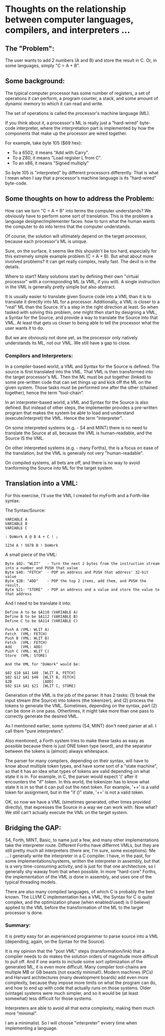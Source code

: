 # Thoughts on the relationship between computer languages, compilers, and interpreters ...

## The "Problem":
The user wants to add 2 numbers (A and B) and store the result in C. Or, in some languages, simply "C = A + B".

## Some background:
The typical computer processor has some number of registers, a set of operations it can perform, a program counter, a stack, and some amount of dynamic memory to which it can read and write.

The set of operations is called the processor's machine language (ML).

If you think about it, a processor's ML is really just a "hard-wired" byte-code interpreter, where the interpretation part is implemented by how the components that make up the processor are wired together.

For example, take byte 105 ($69 hex):
- To a 6502, it means "Add with Carry".
- To a Z80, it means "Load register L from C".
- To an x86, it means "Signed multiply"

So byte 105 is "interpreted" by different processors differently. That is what I mean when I say that a processor's machine language is its "hard-wired" byte-code.

## Some thoughts on how to address the Problem:
How can we turn "C = A + B" into terms the computer understands? We obviously have to perform some sort of translation. This is the problem a language designer/implementer faces: how to turn what the human wants the computer to do into terms that the computer understands. 

Of course, the solution will ultimately depend on the target processor, because each processor's ML is unique.

Sure, on the surface, it seems like this shouldn't be too hard, especially for this extremely simple example problem (C = A + B). But what about more involved problems? It can get really complex, really fast. The devil is in the details.

Where to start? Many solutions start by defining their own "virtual processor" with a corresponding ML (a VML, if you will). A single instruction in the VML is generally pretty simple but also abstract.

It is usually easier to translate given Source code into a VML than it is to translate it directly into ML for a processor. Additionally, a VML is closer to a "real" ML than the Source. It's a step in the right direction at least. So when tasked with solving this problem, one might then start by designing a VML, a Syntax for the Source, and provide a way to translate the Source into that VML. At least that gets us closer to being able to tell the processor what the user wants it to do.

But we are obviously not done yet, as the processor only natively understands its ML, not our VML. We still have a gap to close.

### Compilers and Interpreters:
In a compiler-based world, a VML and Syntax for the Source is defined. The source is first translated into the VML. That VML is then transformed into the target processor's ML. Then the ML must be put together (linked) to some pre-written code that can set things up and kick off the ML on the given system. Those tasks must be performed one after the other (chained together), hence the term "tool-chain".

In an interpreter-based world, a VML and Syntax for the Source is also defined. But instead of other steps, the implementer provides a pre-written program that makes the system be able to load and understand (execute/interpret) the VML. Hence the term "interpreter".

On some interpreted systems (e.g. - S4 and MINT) there is no need to translate the Source at all, because the VML is human-readable, and the Source IS the VML.

On other interpreted systems (e.g. - many Forths), the is a focus on ease of the translation, but the VML is generally not very "human-readable".

On compiled systems, all bets are off, and there is no way to avoid tranforming the Source into ML for the target system.

## Translation into a VML:

For this exercise, I'll use the VML I created for myForth and a Forth-like syntax:

The Syntax/Source:
```
VARIABLE A
VARIABLE B
VARIABLE C

: DoWork A @ B A + C ! ;

1234 A ! 5678 B ! DoWork
```

A small piece of the VML:
```
Byte $02: "WLIT"   - Turn the next 2 bytes from the instruction stream into a number and PUSH that value
Byte $40: "FETCH"  - POP an address and PUSH that address' 32-bit value
Byte $2B: "ADD"    - POP the top 2 items, add them, and PUSH the result.
Byte $21: "STORE"  - POP an address and a value and store the value to that address
```

And I need to be translate it into:
```
Define A to be $A110 (VARIABLE A)
Define B to be $A112 (VARIABLE B)
Define C to be $A114 (VARIABLE C)

Push A (VML: WLIT A)
Fetch  (VML: FETCH)
Push B (VML: WLIT B)
Fetch  (VML: FETCH)
Add    (VML: ADD)
Push C (VML: WLIT C)
Store  (VML: STORE)

And the VML for "DoWork" would be:

$02 $10 $A1 $40  [WLIT A, FETCH]   
$02 $12 $A1 $40  [WLIT B, FETCH]  
$2B              [ADD]  
$02 $14 $A1 $21  [WLIT C, STORE]
```

Generation of the VML is the job of the parser. It has 2 tasks: (1) break the input stream (the Source) into tokens (the tokenizer), and (2) process the tokens to generate the VML. Sometimes, depending on the syntax, part (2) can be done in one pass. Othertimes, it might take more than one pass to correctly generate the desired VML.

As I mentioned earlier, some systems (S4, MINT) don't need parser at all. I call them "pure interpreters".

Also mentioned, a Forth system tries to make these tasks as easy as possible because there is just ONE token type (word), and the separator between the tokens is (almost) always whitespace.

The parser for many compilers, depending on their syntax, will have to know about multiple token types, and have some sort of a "state machine", so that it has an idea what types of tokens are valid depending on what state it is in. For example, in C, the parser would expect '(' after it encounters the "if" token. In this world, the tokenizer has to know what state it is in so that it can pull out the next token. For example, '+=' is a valid token for assignment, but in the "if ()" state, '+=' is not a valid token.

OK, so now we have a VML (simetimes generated, other times provided directly), that expresses the Source in a way we can work with. Now what? We still can't actually execute the VML on the target system.

## Bridging the GAP:
S4, Forth, MINT, Basic, to name just a few, and many other implementations take the interpreter route. Different Forths have differnnt VMLs, but they are still pretty much all interpreters (there are, I'm sure, some exceptions). Me ... I generally write the interpreter in a C compiler. I have, in the past, for some implementations/systems, written the interpreter in assembly, but that is a very time-consuming activity, and is just for that one architecture, so I generally shy waway from that when possible. In more "hard-core" Forths, the implementation of the VML is done in assembly, and uses one of the typical threading models.

There are also many compiled languages, of which C is probably the best known. The LLVM C implementation has a VML, the Syntax for C is quite complex, and the optimization phase (when enabled/used) is (I believe) applied to the VML before the transformation of the ML to the target processor is done.

### Summary:
It is pretty easy for an experienced programmer to parse source into a VML (depending, again, on the Syntax for the Source).

It is my opinion that the "post VML" steps (transformation/link) that a compiler needs to do makes the solution orders of magnitude more difficult to pull off. And if one wants to include some sort optimization of the generated ML, it is even more difficult. Many compiler tool-chains are multiple MB or GB beasts (not exactly minimal!). Modern machines (PCs) and Harvard architectures (many development boards) add even more complexity, because they impose more limits on what the program can do, and how to end up with code that actually runs on those systems. Older (vintage) systems were much simpler, and so it would be (at least somewhat) less difficult for those systems.

Interpreters are able to avoid all that extra complexity, making them much more "minimal".

I am a minimalist. So I will choose "interpreter" evvery time when implementing a language.
